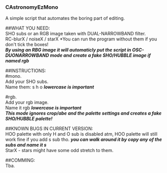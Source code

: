 ### CAstronomyEzMono
A simple script that automates the boring part of editing.

##WHAT YOU NEED:  
SHO subs or an RGB image taken with DUAL-NARROWBAND filter.  
RC-blurX / noiseX / starX *You can run the program without them if you don't tick the boxes!  
***By using an RBG image it will automaticly put the script in OSC-DUONARROWBAND mode and create a fake SHO/HUBBLE image if named rgb***  

##INSTRUCTIONS:  
#mono.  
Add your SHO subs.  
Name them: s  h  o ***lowercase is important***  

#rgb.  
Add your rgb image.  
Name it rgb ***lowercase is important***  
***This mode ignores crop/abe and the palette settings and creates a fake SHO/HUBBLE palette!***  

##KNOWN BUGS IN CURRENT VERSION:  
HOO palette with only H and O sub is disabled atm, HOO palette will still work fine if you add s sub tho. ***you can walk around it by copy any of the subs and name it s***  
StarX - stars might have some odd stretch to them.  

##COMMING:  
Tba.  
